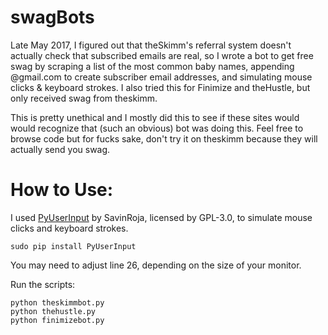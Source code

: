 # swagBots
Late May 2017, I figured out that theSkimm's referral system doesn't actually check that subscribed emails are real, so I wrote a bot to get free swag by scraping a list of the most common baby names, appending @gmail.com to create subscriber email addresses, and simulating mouse clicks & keyboard strokes. I also tried this for Finimize and theHustle, but only received swag from theskimm.

This is pretty unethical and I mostly did this to see if these sites would would recognize that (such an obvious) bot was doing this. Feel free to browse code but for fucks sake, don't try it on theskimm because they will actually send you swag.

# How to Use:
I used [PyUserInput](https://github.com/SavinaRoja/PyUserInput) by SavinRoja, licensed by GPL-3.0, to simulate mouse clicks and keyboard strokes.

```
sudo pip install PyUserInput
```
You may need to adjust line 26, depending on the size of your monitor.

Run the scripts:
```
python theskimmbot.py
python thehustle.py
python finimizebot.py
```
